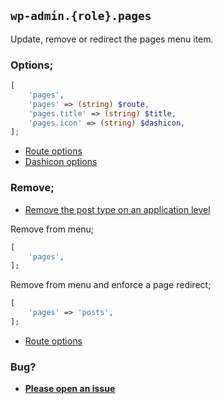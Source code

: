 ## `wp-admin.{role}.pages`

Update, remove or redirect the pages menu item.

### Options;

```php
[
    'pages',
    'pages' => (string) $route,
    'pages.title' => (string) $title,
    'pages.icon' => (string) $dashicon,
];
```

* [Route options](../route-options.md)
* [Dashicon options](https://developer.wordpress.org/resource/dashicons/#editor-customchar)

### Remove;

* [Remove the post type on an application level](../application/posttype)

Remove from menu;

```php
[
    'pages',
];
```

Remove from menu and enforce a page redirect;

```php
[
    'pages' => 'posts',
];
```

* [Route options](../route-options.md)

### Bug?

* **[Please open an issue](https://github.com/soberwp/intervention/issues/new?title=[wp-admin.pages]&labels=bug&assignees=darrenjacoby)**
